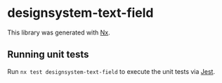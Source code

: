 # designsystem-text-field

This library was generated with [Nx](https://nx.dev).

## Running unit tests

Run `nx test designsystem-text-field` to execute the unit tests via [Jest](https://jestjs.io).
